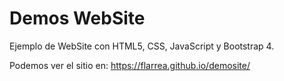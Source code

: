 # Demos WebSite

Ejemplo de WebSite con HTML5, CSS, JavaScript y Bootstrap 4.

Podemos ver el sitio en:  https://flarrea.github.io/demosite/

